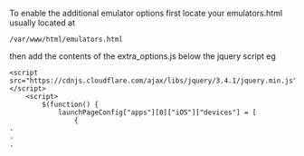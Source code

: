 To enable the additional emulator options first locate your emulators.html usually located at
```
/var/www/html/emulators.html
```

then add the contents of the extra_options.js below the jquery script
eg
```
<script src="https://cdnjs.cloudflare.com/ajax/libs/jquery/3.4.1/jquery.min.js"></script>
	<script>
		$(function() {
		  	launchPageConfig["apps"][0]["iOS"]["devices"] = [
			  	{
.
.
.
```
